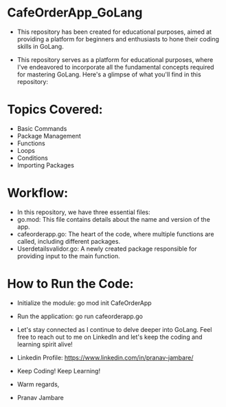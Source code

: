 # CafeOrderApp_GoLang
- This repository has been created for educational purposes, aimed at providing a platform for beginners and enthusiasts to hone their coding skills in GoLang.

- This repository serves as a platform for educational purposes, where I've endeavored to incorporate all the fundamental concepts required for mastering GoLang. Here's a glimpse of what you'll find in this repository:

# Topics Covered:
- Basic Commands
- Package Management
- Functions
- Loops
- Conditions
- Importing Packages

# Workflow:
- In this repository, we have three essential files:
- go.mod: This file contains details about the name and version of the app.
- cafeorderapp.go: The heart of the code, where multiple functions are called, including different packages.
- Userdetailsvalidor.go: A newly created package responsible for providing input to the main function.

# How to Run the Code:
- Initialize the module: go mod init CafeOrderApp
- Run the application: go run cafeorderapp.go

- Let's stay connected as I continue to delve deeper into GoLang. Feel free to reach out to me on LinkedIn and let's keep the coding and learning spirit alive!

- Linkedin Profile: https://www.linkedin.com/in/pranav-jambare/

- Keep Coding! Keep Learning!

- Warm regards,
- Pranav Jambare
